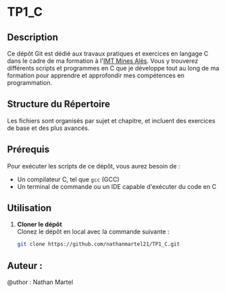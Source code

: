 # TP1_C

## Description
Ce dépôt Git est dédié aux travaux pratiques et exercices en langage C dans le cadre de ma formation à l'[IMT Mines Alès](https://www.imt-mines-ales.fr/). Vous y trouverez différents scripts et programmes en C que je développe tout au long de ma formation pour apprendre et approfondir mes compétences en programmation.

## Structure du Répertoire
Les fichiers sont organisés par sujet et chapitre, et incluent des exercices de base et des plus avancés.

## Prérequis
Pour exécuter les scripts de ce dépôt, vous aurez besoin de :
- Un compilateur C, tel que `gcc` (GCC)
- Un terminal de commande ou un IDE capable d'exécuter du code en C

## Utilisation
1. **Cloner le dépôt**  
   Clonez le dépôt en local avec la commande suivante :
   ```bash
   git clone https://github.com/nathanmartel21/TP1_C.git

## Auteur :

@uthor : Nathan Martel
